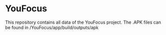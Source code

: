 # YouFocus
This repository contains all data of the YouFocus project.
The .APK files can be found in /YouFocus/app/build/outputs/apk
